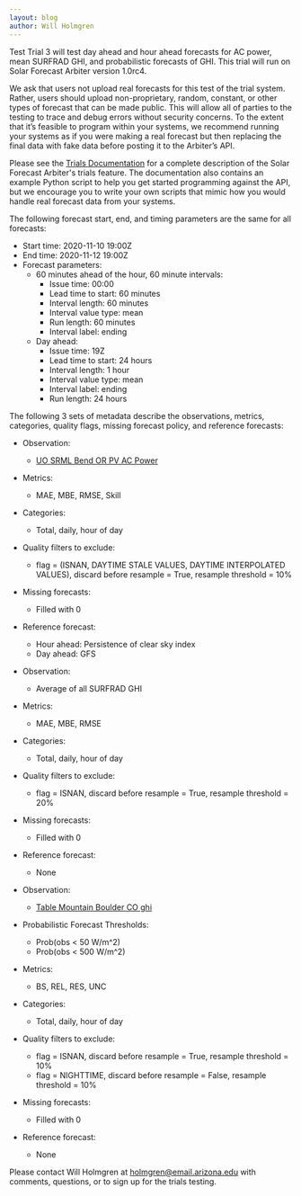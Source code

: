 ```yaml
---
layout: blog
author: Will Holmgren
---
```


Test Trial 3 will test day ahead and hour ahead forecasts for AC power, mean SURFRAD GHI, and probabilistic forecasts of GHI. This trial will run on Solar Forecast Arbiter version 1.0rc4.

We ask that users not upload real forecasts for this test of the trial system. Rather, users should upload non-proprietary, random, constant, or other types of forecast that can be made public. This will allow all of parties to the testing to trace and debug errors without security concerns. To the extent that it’s feasible to program within your systems, we recommend running your systems as if you were making a real forecast but then replacing the final data with fake data before posting it to the Arbiter’s API.

Please see the [Trials Documentation](https://solarforecastarbiter.org/2020/02/12/Trials-Testing.html) for a complete description of the Solar Forecast Arbiter's trials feature. The documentation also contains an example Python script to help you get started programming against the API, but we encourage you to write your own scripts that mimic how you would handle real forecast data from your systems.

The following forecast start, end, and timing parameters are the same for all forecasts:

* Start time: 2020-11-10 19:00Z
* End time: 2020-11-12 19:00Z
* Forecast parameters:
  * 60 minutes ahead of the hour, 60 minute intervals:
    * Issue time: 00:00
    * Lead time to start: 60 minutes
    * Interval length: 60 minutes
    * Interval value type: mean
    * Run length: 60 minutes
    * Interval label: ending
  * Day ahead:
    * Issue time: 19Z
    * Lead time to start: 24 hours
    * Interval length: 1 hour
    * Interval value type: mean
    * Interval label: ending
    * Run length: 24 hours

The following 3 sets of metadata describe the observations, metrics, categories, quality flags, missing forecast policy, and reference forecasts:

* Observation:
  * [UO SRML Bend OR PV AC Power](https://dashboard.solarforecastarbiter.org/observations/c8d69834-a5ec-11ea-a9ae-0a580a820181)
* Metrics:
  * MAE, MBE, RMSE, Skill
* Categories:
  * Total, daily, hour of day
* Quality filters to exclude:
  * flag = (ISNAN, DAYTIME STALE VALUES, DAYTIME INTERPOLATED VALUES), discard before resample = True, resample threshold = 10%
* Missing forecasts:
  * Filled with 0
* Reference forecast:
  * Hour ahead: Persistence of clear sky index
  * Day ahead: GFS

* Observation:
  * Average of all SURFRAD GHI
* Metrics:
  * MAE, MBE, RMSE
* Categories:
  * Total, daily, hour of day
* Quality filters to exclude:
  * flag = ISNAN, discard before resample = True, resample threshold = 20%
* Missing forecasts:
  * Filled with 0
* Reference forecast:
  * None

* Observation:
  * [Table Mountain Boulder CO ghi](https://dashboard.solarforecastarbiter.org/observations/9dfe124a-7e49-11e9-98c3-0a580a8003e9)
* Probabilistic Forecast Thresholds:
  * Prob(obs < 50 W/m^2)
  * Prob(obs < 500 W/m^2)
* Metrics:
  * BS, REL, RES, UNC
* Categories:
  * Total, daily, hour of day
* Quality filters to exclude:
  * flag = ISNAN, discard before resample = True, resample threshold = 10%
  * flag = NIGHTTIME, discard before resample = False, resample threshold = 10%
* Missing forecasts:
  * Filled with 0
* Reference forecast:
  * None


Please contact Will Holmgren at
[holmgren@email.arizona.edu](mailto:holmgren@email.arizona.edu) with
comments, questions, or to sign up for the trials testing.